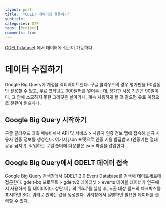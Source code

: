 ```yaml
---
layout: post
title:  "GDELT 데이터셋 활용하기"
subtitle: 
categories: STP
tags: [Project]
comments: true
---
```


[GDELT dataset](https://blog.gdeltproject.org/) 에서 데이터에 접근이 가능하다.   

# 데이터 수집하기 
Google Big Query에 계정을 액티베이트한다. 구글 클라우드의 경우 평가판을 90일동안 활용할 수 있고, 무료 크레딧도 300달러를 넣어주는데, 평가판 사용 기간은 90일이다. 그 안에 소모하지 못한 크레딧은 날아가니, 계속 사용하게 될 것 같으면 유료 계정으로 전환이 필요하다.  
## Google Big Query 시작하기
구글 클라우드 좌측 메뉴바에서 API 및 서비스 > 사용자 인증 정보 탭에  접속해 신규 사용자 인증 정보를 생성한다. 여기서 json 포맷으로 인증 키를 발급받고 (인증키는 절대 공유 금지!!), 작업하는 로컬 폴더에 다운받은 json 파일을 삽입한다. 

## Google Big Query에서 GDELT 데이터 접속
Google Big Query 검색창에서 GDELT 2.0 Event Database를 검색해 데이트세트에 접근한다. 
gdelt-bq 프로젝트 >  gdeltv2 데이터셋 > events 테이블 데이터가 연구에서 사용하게 될 데이터이다. 
상단 메뉴의 '쿼리'를 실행 후, 추출 대상 필드의 체크박스를 표시하면 SQL 쿼리로 원하는 값을 생성한다. 
쿼리창에서 실행하면 필요한 데이터를 출력할 수 있다. 